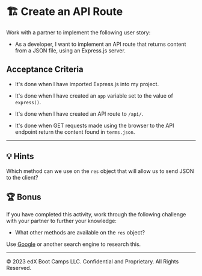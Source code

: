 # 🏗️ Create an API Route

Work with a partner to implement the following user story:

* As a developer, I want to implement an API route that returns content from a JSON file, using an Express.js server.

## Acceptance Criteria

* It's done when I have imported Express.js into my project.

* It's done when I have created an `app` variable set to the value of `express()`.

* It's done when I have created an API route to `/api/`.

* It's done when GET requests made using the browser to the API endpoint return the content found in `terms.json`.

---

## 💡 Hints

Which method can we use on the `res` object that will allow us to send JSON to the client?

## 🏆 Bonus

If you have completed this activity, work through the following challenge with your partner to further your knowledge:

* What other methods are available on the `res` object?

Use [Google](https://www.google.com) or another search engine to research this.

---
© 2023 edX Boot Camps LLC. Confidential and Proprietary. All Rights Reserved.
